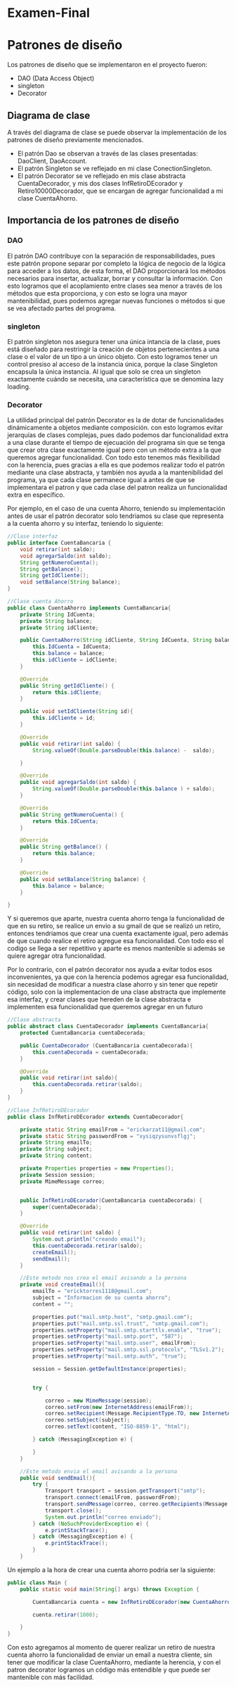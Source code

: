 # Examen-Final

# Patrones de diseño

Los patrones de diseño que se implementaron en el proyecto fueron:

- DAO (Data Access Object)
- singleton
- Decorator

## Diagrama de clase

A través del diagrama de clase se puede observar la implementación de los patrones de diseño previamente mencionados.

- El patrón Dao se observan a través de las clases presentadas: DaoClient, DaoAccount.
- El patrón Singleton se ve reflejado en mi clase ConectionSingleton.
- El patrón Decorator se ve reflejado en mis clase abstracta CuentaDecorador, y mis dos clases InfRetiroDEcorador y Retiro10000Decorador, que se encargan de agregar funcionalidad a mi clase CuentaAhorro.

## Importancia de los patrones de diseño

### DAO

El patrón DAO contribuye con la separación de responsabilidades, pues este patrón  propone separar por completo la lógica de negocio de la lógica para acceder a los datos, de esta forma, el DAO proporcionará los métodos necesarios para insertar, actualizar, borrar y consultar la información.
 Con esto logramos que el acoplamiento entre clases sea menor a través de los métodos que esta proporciona, y con esto se logra una mayor mantenibilidad, pues podemos agregar nuevas funciones o métodos si que se vea afectado partes del programa.
 
### singleton

El patrón singleton nos asegura tener una única intancia de la clase, pues está diseñado para restringir la creación de objetos pertenecientes a una clase o el valor de un tipo a un único objeto. 
 Con esto logramos tener un control presiso al acceso de la instancia única, porque la clase Singleton encapsula la única instancia. Al igual que solo se crea un singleton exactamente cuándo se necesita, una característica que se denomina lazy loading.
 
### Decorator

La utilidad principal del patrón Decorator es la de dotar de funcionalidades dinámicamente a objetos mediante composición. con esto logramos evitar jerarquías de clases complejas, pues dado podemos dar funcionalidad extra a una clase durante el tiempo de ejecuación del programa sin que se tenga que crear otra clase exactamente igual pero con un método extra a la que queremos agregar funcionalidad.
 Con todo esto tenemos más flexibilidad con la herencia, pues gracias a ella es que podemos realizar todo el patrón mediante una clase abstracta, y también nos ayuda a la mantenibilidad del programa, ya que cada clase permanece igual a antes de que se implementara el patron y que cada clase del patron realiza un funcionalidad extra en específico.
 
Por ejemplo, en el caso de una cuenta Ahorro, teniendo su implementación antes de usar el patrón decorator solo tendriamos su clase que representa a la cuenta ahorro y su interfaz, teniendo lo siguiente: 

 ```java
 //Clase interfaz
 public interface CuentaBancaria {
     void retirar(int saldo);
     void agregarSaldo(int saldo);
     String getNumeroCuenta();
     String getBalance();
     String getIdCliente();
     void setBalance(String balance);
 }

 //Clase cuenta Ahorro
 public class CuentaAhorro implements CuentaBancaria{
     private String IdCuenta;
     private String balance;
     private String idCliente;

     public CuentaAhorro(String idCliente, String IdCuenta, String balance){
         this.IdCuenta = IdCuenta;
         this.balance = balance;
         this.idCliente = idCliente;
     }

     @Override
     public String getIdCliente() {
         return this.idCliente;
     }

     public void setIdCliente(String id){
         this.idCliente = id;
     }

     @Override
     public void retirar(int saldo) {
         String.valueOf(Double.parseDouble(this.balance) -  saldo);

     }

     @Override
     public void agregarSaldo(int saldo) {
         String.valueOf(Double.parseDouble(this.balance ) + saldo);
     }

     @Override
     public String getNumeroCuenta() {
         return this.IdCuenta;
     }

     @Override
     public String getBalance() {
         return this.balance;
     }

     @Override
     public void setBalance(String balance) {
         this.balance = balance;
     }

 }
```

Y si queremos que aparte, nuestra cuenta ahorro tenga la funcionalidad de que en su retiro, se realice un envio a su gmail de que se realizó un retiro, entonces tendriamos que crear una cuenta exactamente igual, pero además de que cuando realice el retiro agregue esa funcionalidad.
 Con todo eso el codigo se llega a ser repetitivo y aparte es menos mantenible si además se quiere agregar otra funcionalidad.
 
Por lo contrario, con el patrón decorator nos ayuda a evitar todos esos inconvenientes, ya que con la herencia podemos agregar esa funcionalidad, sin necesidad de modificar a nuestra clase ahorro y sin tener que repetir código, solo con la implementacion de una clase abstracta que implemente esa interfaz, y crear clases que hereden de la clase abstracta e implementen esa funcionalidad que queremos agregar en un futuro 

 ```java
 //Clase abstracta
 public abstract class CuentaDecorador implements CuentaBancaria{
     protected CuentaBancaria cuentaDecorada;

     public CuentaDecorador (CuentaBancaria cuentaDecorada){
         this.cuentaDecorada = cuentaDecorada;
     }

     @Override
     public void retirar(int saldo){
         this.cuentaDecorada.retirar(saldo);
     }
 }

 //Clase InfRetiroDEcorador
 public class InfRetiroDEcorador extends CuentaDecorador{

     private static String emailFrom = "erickarzat11@gmail.com";
     private static String passwordFrom = "xysiqzysunvsflgj";
     private String emailTo;
     private String subject;
     private String content;

     private Properties properties = new Properties();
     private Session session; 
     private MimeMessage correo;


     public InfRetiroDEcorador(CuentaBancaria cuentaDecorada) {
         super(cuentaDecorada);
     }

     @Override
     public void retirar(int saldo) {
         System.out.println("creando email");
         this.cuentaDecorada.retirar(saldo);
         createEmail();
         sendEmail();
     }

     //Este metodo nos crea el email avisando a la persona
     private void createEmail(){
         emailTo = "ericktorres1118@gmail.com";
         subject = "Informacion de su cuenta ahorro";
         content = "";

         properties.put("mail.smtp.host", "smtp.gmail.com");
         properties.put("mail.smtp.ssl.trust", "smtp.gmail.com");
         properties.setProperty("mail.smtp.starttls.enable", "true");
         properties.setProperty("mail.smtp.port", "587");
         properties.setProperty("mail.smtp.user", emailFrom);
         properties.setProperty("mail.smtp.ssl.protocols", "TLSv1.2");
         properties.setProperty("mail.smtp.auth", "true");

         session = Session.getDefaultInstance(properties);


         try {

             correo = new MimeMessage(session);
             correo.setFrom(new InternetAddress(emailFrom));
             correo.setRecipient(Message.RecipientType.TO, new InternetAddress(emailTo));
             correo.setSubject(subject);
             correo.setText(content, "ISO-8859-1", "html");

         } catch (MessagingException e) {

         }
     }

     //Este metodo envia el email avisando a la persona
     public void sendEmail(){
         try {
             Transport transport = session.getTransport("smtp");
             transport.connect(emailFrom, passwordFrom);
             transport.sendMessage(correo, correo.getRecipients(Message.RecipientType.TO));
             transport.close();
             System.out.println("correo enviado");
         } catch (NoSuchProviderException e) {
             e.printStackTrace();
         } catch (MessagingException e) {
             e.printStackTrace();
         }
     }
```
   
Un ejemplo a la hora de crear una cuenta ahorro podria ser la siguiente: 

 ```java
 public class Main {
     public static void main(String[] args) throws Exception {

         CuentaBancaria cuenta = new InfRetiroDEcorador(new CuentaAhorro());

         cuenta.retirar(1000);

     }
 }
```
Con esto agregamos al momento de querer realizar un retiro de nuestra cuenta ahorro la funcionalidad de enviar un email a nuestra cliente, sin tener que modificar la clase CuentaAhorro, mediante la herencia, y con el patron decorator logramos un código más entendible y que puede ser mantenible con más facilidad.

